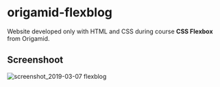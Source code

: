 # origamid-flexblog
Website developed only with HTML and CSS during course **CSS Flexbox** from Origamid.

## Screenshoot
![screenshot_2019-03-07 flexblog](https://user-images.githubusercontent.com/5404361/53994810-07f19380-4112-11e9-9765-d46b96381577.png)
